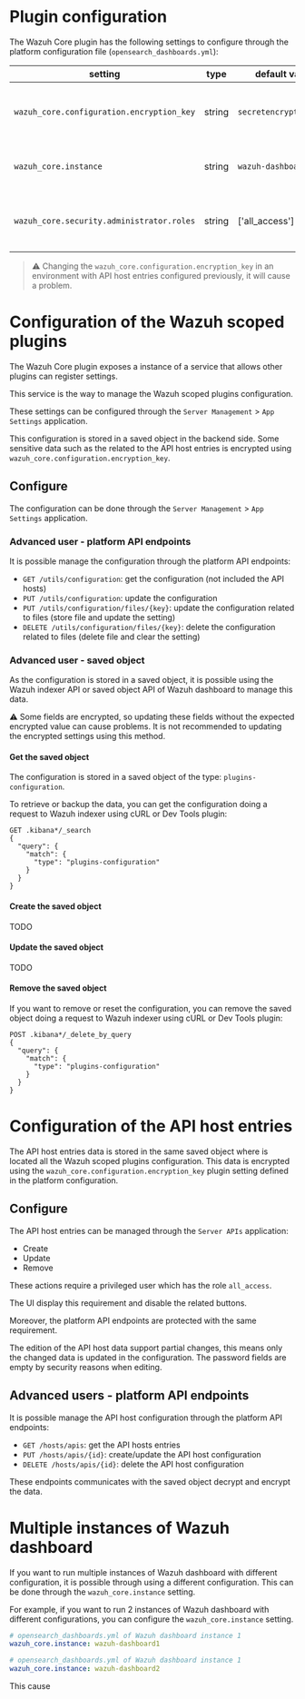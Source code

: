 # Plugin configuration

The Wazuh Core plugin has the following settings to configure through the platform configuration
file (`opensearch_dashboards.yml`):

| setting                                   | type   | default value          | description                                             |
| ----------------------------------------- | ------ | ---------------------- | ------------------------------------------------------- |
| `wazuh_core.configuration.encryption_key` | string | `secretencryptionkey!` | Define a key used encrypt some configuration values     |
| `wazuh_core.instance`                     | string | `wazuh-dashboard`      | Define the instance of the configuration                |
| `wazuh_core.security.administrator.roles` | string | ['all_access']         | Define the privilegid roles for the administrator users |

> :warning: Changing the `wazuh_core.configuration.encryption_key` in an environment with API host entries
> configured previously, it will cause a problem.

# Configuration of the Wazuh scoped plugins

The Wazuh Core plugin exposes a instance of a service that allows other plugins can register
settings.

This service is the way to manage the Wazuh scoped plugins configuration.

These settings can be configured through the `Server Management` > `App Settings` application.

This configuration is stored in a saved object in the backend side. Some sensitive data such as the
related to the API host entries is encrypted using `wazuh_core.configuration.encryption_key`.

## Configure

The configuration can be done through the `Server Management` > `App Settings` application.

### Advanced user - platform API endpoints

It is possible manage the configuration through the platform API endpoints:

- `GET /utils/configuration`: get the configuration (not included the API hosts)
- `PUT /utils/configuration`: update the configuration
- `PUT /utils/configuration/files/{key}`: update the configuration related to files
  (store file and update the setting)
- `DELETE /utils/configuration/files/{key}`: delete the configuration related to files
  (delete file and clear the setting)

### Advanced user - saved object

As the configuration is stored in a saved object, it is possible using the Wazuh indexer API or
saved object API of Wazuh dashboard to manage this data.

:warning: Some fields are encrypted, so updating these fields without the expected encrypted value
can cause problems. It is not recommended to updating the encrypted settings using this method.

#### Get the saved object

The configuration is stored in a saved object of the type: `plugins-configuration`.

To retrieve or backup the data, you can get the configuration doing a request to Wazuh indexer using
cURL or Dev Tools plugin:

```
GET .kibana*/_search
{
  "query": {
    "match": {
      "type": "plugins-configuration"
    }
  }
}
```

#### Create the saved object

TODO

#### Update the saved object

TODO

#### Remove the saved object

If you want to remove or reset the configuration, you can remove the saved object doing a request to
Wazuh indexer using cURL or Dev Tools plugin:

```
POST .kibana*/_delete_by_query
{
  "query": {
    "match": {
      "type": "plugins-configuration"
    }
  }
}
```

# Configuration of the API host entries

The API host entries data is stored in the same saved object where is located all the Wazuh scoped
plugins configuration. This data is encrypted using the `wazuh_core.configuration.encryption_key` plugin
setting defined in the platform configuration.

## Configure

The API host entries can be managed through the `Server APIs` application:

- Create
- Update
- Remove

These actions require a privileged user which has the role `all_access`.

The UI display this requirement and disable the related buttons.

Moreover, the platform API endpoints are protected with the same requirement.

The edition of the API host data support partial changes, this means only the changed data is
updated in the configuration. The password fields are empty by security reasons when editing.

## Advanced users - platform API endpoints

It is possible manage the API host configuration through the platform API endpoints:

- `GET /hosts/apis`: get the API hosts entries
- `PUT /hosts/apis/{id}`: create/update the API host configuration
- `DELETE /hosts/apis/{id}`: delete the API host configuration

These endpoints communicates with the saved object decrypt and encrypt the data.

# Multiple instances of Wazuh dashboard

If you want to run multiple instances of Wazuh dashboard with different configuration, it is
possible through using a different configuration. This can be done through the
`wazuh_core.instance` setting.

For example, if you want to run 2 instances of Wazuh dashboard with different configurations,
you can configure the `wazuh_core.instance` setting.

```yml
# opensearch_dashboards.yml of Wazuh dashboard instance 1
wazuh_core.instance: wazuh-dashboard1
```

```yml
# opensearch_dashboards.yml of Wazuh dashboard instance 1
wazuh_core.instance: wazuh-dashboard2
```

This cause
